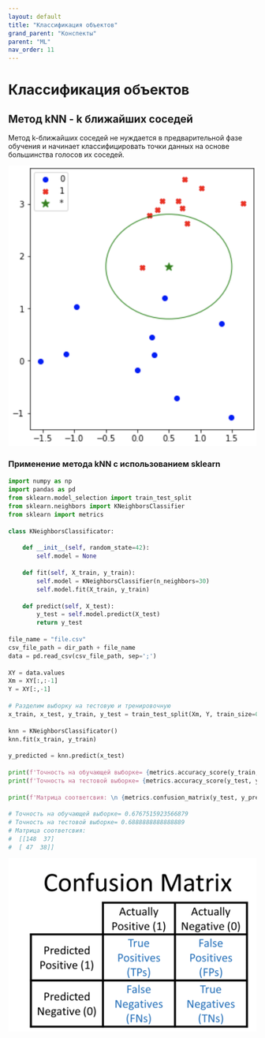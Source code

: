 ```yaml
---
layout: default
title: "Классификация объектов"
grand_parent: "Конспекты"
parent: "ML"
nav_order: 11
---
```


# Классификация объектов

## Метод kNN - k ближайших соседей

Метод k-ближайших соседей не нуждается в предварительной фазе обучения и начинает классифицировать точки данных на основе большинства голосов их соседей.

![Метод kNN - k ближайших соседей](/assets/images/plt17.png)

### Применение метода kNN с использованием sklearn

```py
import numpy as np
import pandas as pd
from sklearn.model_selection import train_test_split
from sklearn.neighbors import KNeighborsClassifier
from sklearn import metrics

class KNeighborsClassificator:
    
    def __init__(self, random_state=42):
        self.model = None

    def fit(self, X_train, y_train):
        self.model = KNeighborsClassifier(n_neighbors=30)
        self.model.fit(X_train, y_train)

    def predict(self, X_test):
        y_test = self.model.predict(X_test)      
        return y_test

file_name = "file.csv"
csv_file_path = dir_path + file_name
data = pd.read_csv(csv_file_path, sep=';')

XY = data.values
Xm = XY[:,:-1]
Y = XY[:,-1]

# Разделим выборку на тестовую и тренировочную
x_train, x_test, y_train, y_test = train_test_split(Xm, Y, train_size=0.7, random_state=42)

knn = KNeighborsClassificator()
knn.fit(x_train, y_train)

y_predicted = knn.predict(x_test)

print(f'Точность на обучающей выборке= {metrics.accuracy_score(y_train, knn.predict(x_train))}')
print(f'Точность на тестовой выборке= {metrics.accuracy_score(y_test, y_predicted)}')

print(f'Матрица соответсвия: \n {metrics.confusion_matrix(y_test, y_predicted)}')

# Точность на обучающей выборке= 0.6767515923566879
# Точность на тестовой выборке= 0.6888888888888889
# Матрица соответсвия: 
#  [[148  37]
#  [ 47  38]]
```

![confusion matrix](/assets/images/plt18.png)

